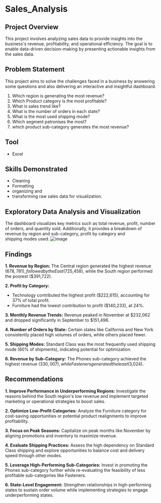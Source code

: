 # Sales_Analysis

## Project Overview
This project involves analyzing sales data to provide insights into the business's revenue, profitability, and operational efficiency. The goal is to enable data-driven decision-making by presenting actionable insights from the sales data.

## Problem Statement
This project aims to solve the challenges faced in a business by  answering some questions and also delivering an interactive and insightful dashboard.
1. Which region is generating the most revenue?		
2. Which Product category is the most profitable?		
3. What is sales trend like?		
4. What is the number of orders in each state?		
5. What is the most used shipping mode?		
6. Which segment patronises the most?	
7. which product sub-category generates the most revenue?

## Tool
- Excel

## Skills Demonstrated
- Cleaning
- Formatting
- organizing and
- transforming raw sales data for visualization.

## Exploratory Data Analysis and Visualization
The dashboard visualizes key metrics such as total revenue, profit, number of orders, and quantity sold. Additionally, it provides a breakdown of revenue by region and sub-category, profit by category and shipping modes used.
![image]()

## Findings
**1. Revenue by Region:**
The Central region generated the highest revenue ($678,781), followed by the East ($725,458), while the South region performed the poorest ($391,722).

**2. Profit by Category:**
- Technology contributed the highest profit ($222,615), accounting for 37% of total profit.
- Furniture had the lowest contribution to profit ($140,233), at 24%.
  
**3. Monthly Revenue Trends:**
Revenue peaked in November at $232,062 and dropped significantly in September to $151,496.

**4. Number of Orders by State:**
Certain states like California and New York consistently placed high volumes of orders, while others placed fewer.

**5. Shipping Modes:**
Standard Class was the most frequently used shipping mode (60% of shipments), indicating potential for optimization.

**6. Revenue by Sub-Category:**
The Phones sub-category achieved the highest revenue ($330,007), while Fasteners generated the least ($3,024).

## Recommendations
**1. Improve Performance in Underperforming Regions:**
Investigate the reasons behind the South region's low revenue and implement targeted marketing or operational strategies to boost sales.

**2. Optimize Low-Profit Categories:**
Analyze the Furniture category for cost-saving opportunities or potential product realignments to improve profitability.

**3. Focus on Peak Seasons:**
Capitalize on peak months like November by aligning promotions and inventory to maximize revenue.

**4. Evaluate Shipping Practices:**
Assess the high dependency on Standard Class shipping and explore opportunities to balance cost and delivery speed through other modes.

**5. Leverage High-Performing Sub-Categories:**
Invest in promoting the Phones sub-category further while re-evaluating the feasibility of less profitable sub-categories like Fasteners.

**6. State-Level Engagement:**
Strengthen relationships in high-performing states to sustain order volume while implementing strategies to engage underperforming states.
